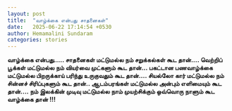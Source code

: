 ```yaml
---
layout: post
title:  "வாழ்க்கை என்பது சாதனைகள்"
date:   2025-06-22 17:14:54 +0530
author: Hemamalini Sundaram
categories: stories
---
```


**வாழ்க்கை என்பது\..... சாதனைகள் மட்டுமல்ல நம் சறுக்கல்கள் கூட தான்\.... வெற்றிப்
பூக்கள் மட்டுமல்ல நம் வியர்வை முட்களும் கூட தான்\... பகட்டான பணவாழ்க்கை மட்டுமல்ல
பிறருக்காய் பரிந்து உருகுவதும் கூட தான்\.... சியல்லோ கார் மட்டுமல்ல நம் சின்னச்
சிரிப்புகளும் கூட தான்.. ஆடம்பரங்கள் மட்டுமல்ல அன்பும் எளிமையும் கூட தான்\.... நம்
இலக்கின் முடிவு மட்டுமல்ல நாம் முயற்சிக்கும் ஒவ்வொரு நாளும் கூட வாழ்க்கை தான் !!!**

